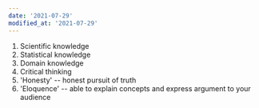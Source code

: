 ```yaml
---
date: '2021-07-29'
modified_at: '2021-07-29'
---
```

1. Scientific knowledge
2. Statistical knowledge
3. Domain knowledge
4. Critical thinking
5. 'Honesty' -- honest pursuit of truth
6. 'Eloquence' -- able to explain concepts and express argument to your audience

